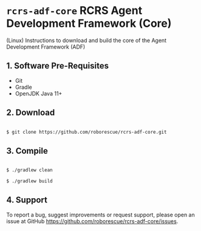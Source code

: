# `rcrs-adf-core` RCRS Agent Development Framework (Core)

(Linux) Instructions to download and build the core of the Agent Development Framework (ADF)

## 1. Software Pre-Requisites

- Git
- Gradle
- OpenJDK Java 11+

## 2. Download

```bash

$ git clone https://github.com/roborescue/rcrs-adf-core.git
```

## 3. Compile

```bash

$ ./gradlew clean

$ ./gradlew build
```

## 4. Support

To report a bug, suggest improvements or request support, please open an issue at GitHub <https://github.com/roborescue/rcrs-adf-core/issues>.
